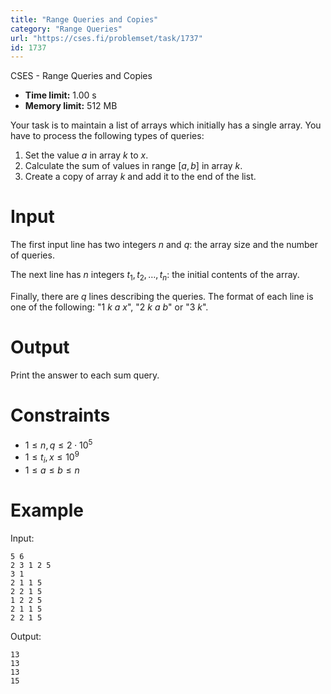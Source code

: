 ```yaml
---
title: "Range Queries and Copies"
category: "Range Queries"
url: "https://cses.fi/problemset/task/1737"
id: 1737
---
```


CSES - Range Queries and Copies

  * **Time limit:** 1.00 s
  * **Memory limit:** 512 MB

Your task is to maintain a list of arrays which initially has a single array.
You have to process the following types of queries:

  1. Set the value $a$ in array $k$ to $x$.
  2. Calculate the sum of values in range $[a,b]$ in array $k$.
  3. Create a copy of array $k$ and add it to the end of the list.

# Input

The first input line has two integers $n$ and $q$: the array size and the
number of queries.

The next line has $n$ integers $t_1,t_2,\ldots,t_n$: the initial contents of
the array.

Finally, there are $q$ lines describing the queries. The format of each line
is one of the following: "1 $k$ $a$ $x$", "2 $k$ $a$ $b$" or "3 $k$".

# Output

Print the answer to each sum query.

# Constraints

  * $1 \le n, q \le 2 \cdot 10^5$
  * $1 \le t_i, x \le 10^9$
  * $1 \le a \le b \le n$

# Example

Input:

    
    
    5 6
    2 3 1 2 5
    3 1
    2 1 1 5
    2 2 1 5
    1 2 2 5
    2 1 1 5
    2 2 1 5
    

Output:

    
    
    13
    13
    13
    15
    


